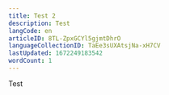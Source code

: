 ```yaml
---
title: Test 2
description: Test
langCode: en
articleID: 8TL-ZpxGCYl5gjmtDhrO
languageCollectionID: TaEe3sUXAtsjNa-xH7CV
lastUpdated: 1672249183542
wordCount: 1
---
```


Test